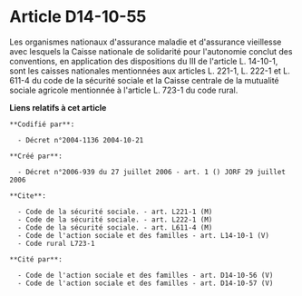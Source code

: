 # Article D14-10-55

Les organismes nationaux d'assurance maladie et d'assurance vieillesse avec lesquels la Caisse nationale de solidarité pour
l'autonomie conclut des conventions, en application des dispositions du III de l'article L. 14-10-1, sont les caisses
nationales mentionnées aux articles L. 221-1, L. 222-1 et L. 611-4 du code de la sécurité sociale et la Caisse centrale de la
mutualité sociale agricole mentionnée à l'article L. 723-1 du code rural.

**Liens relatifs à cet article**

	**Codifié par**:

	  - Décret n°2004-1136 2004-10-21

	**Créé par**:

	  - Décret n°2006-939 du 27 juillet 2006 - art. 1 () JORF 29 juillet 2006

	**Cite**:

	  - Code de la sécurité sociale. - art. L221-1 (M)
	  - Code de la sécurité sociale. - art. L222-1 (M)
	  - Code de la sécurité sociale. - art. L611-4 (M)
	  - Code de l'action sociale et des familles - art. L14-10-1 (V)
	  - Code rural L723-1

	**Cité par**:

	  - Code de l'action sociale et des familles - art. D14-10-56 (V)
	  - Code de l'action sociale et des familles - art. D14-10-57 (V)
